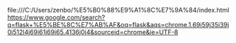 file:///C:/Users/zenbo/%E5%B0%88%E9%A1%8C%E7%9A%84/index.html
https://www.google.com/search?q=flask+%E5%BE%8C%E7%AB%AF&oq=flask&aqs=chrome.1.69i59j35i39j0i512l4j69i61j69i65.4136j0j4&sourceid=chrome&ie=UTF-8
